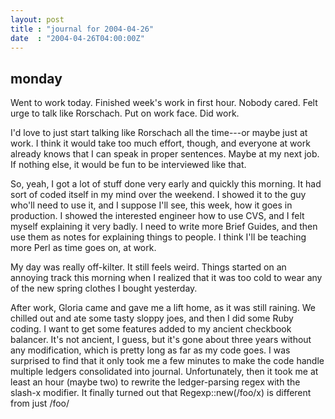 ```yaml
---
layout: post
title : "journal for 2004-04-26"
date  : "2004-04-26T04:00:00Z"
---
```



## monday

Went to work today.  Finished week's work in first hour.  Nobody cared.  Felt urge to talk like Rorschach.  Put on work face.  Did work.

I'd love to just start talking like Rorschach all the time---or maybe just at work.  I think it would take too much effort, though, and everyone at work already knows that I can speak in proper sentences.  Maybe at my next job.  If nothing else, it would be fun to be interviewed like that.

So, yeah, I got a lot of stuff done very early and quickly this morning.  It had sort of coded itself in my mind over the weekend.  I showed it to the guy who'll need to use it, and I suppose I'll see, this week, how it goes in production.  I showed the interested engineer how to use CVS, and I felt myself explaining it very badly.  I need to write more Brief Guides, and then use them as notes for explaining things to people.  I think I'll be teaching more Perl as time goes on, at work.

My day was really off-kilter.  It still feels weird.  Things started on an annoying track this morning when I realized that it was too cold to wear any of the new spring clothes I bought yesterday.

After work, Gloria came and gave me a lift home, as it was still raining.  We chilled out and ate some tasty sloppy joes, and then I did some Ruby coding.  I want to get some features added to my ancient checkbook balancer.  It's not ancient, I guess, but it's gone about three years without any modification, which is pretty long as far as my code goes.  I was surprised to find that it only took me a few minutes to make the code handle multiple ledgers consolidated into journal.  Unfortunately, then it took me at least an hour (maybe two) to rewrite the ledger-parsing regex with the slash-x modifier.  It finally turned out that Regexp::new(/foo/x) is different from just /foo/

